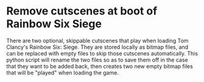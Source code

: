 # Remove cutscenes at boot of Rainbow Six Siege

There are two optional, skippable cutscenes that play when loading Tom Clancy's Rainbow Six: Siege. They are stored locally as bitmap files, and can be replaced with empty files to skip those cutscenes automatically. This python script will rename the two files so as to save them off in the case that they want to be added back, then creates two new empty bitmap files that will be "played" when loading the game.
